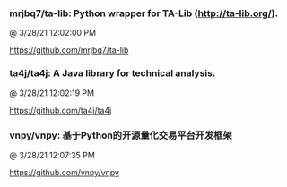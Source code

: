 ﻿

### mrjbq7/ta-lib: Python wrapper for TA-Lib (http://ta-lib.org/).
@ 3/28/21 12:02:00 PM

https://github.com/mrjbq7/ta-lib



### ta4j/ta4j: A Java library for technical analysis.
@ 3/28/21 12:02:19 PM

https://github.com/ta4j/ta4j



### vnpy/vnpy: 基于Python的开源量化交易平台开发框架
@ 3/28/21 12:07:35 PM

https://github.com/vnpy/vnpy

